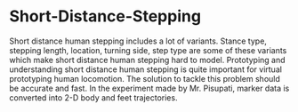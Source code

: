 # Short-Distance-Stepping
Short distance human stepping includes a lot of variants. Stance type, stepping length, location, turning side, step type are some of these variants which make short distance human stepping hard to model. Prototyping and understanding short distance human stepping is quite important for virtual prototyping human locomotion. The solution to tackle this problem should be accurate and fast. In the experiment made by Mr. Pisupati, marker data is converted into 2-D body and feet trajectories. 
